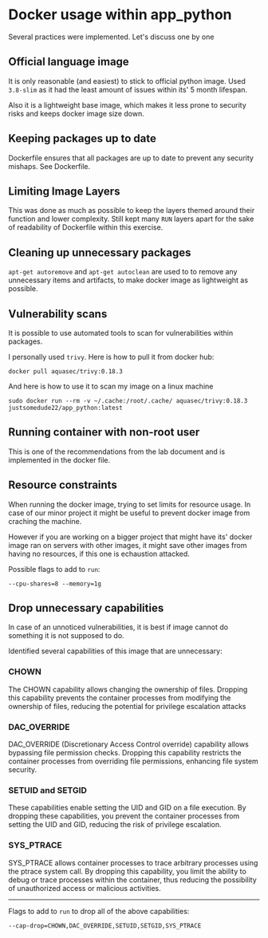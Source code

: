 # Docker usage within app_python

Several practices were implemented. Let's discuss one by one

## Official language image

It is only reasonable (and easiest) to stick to official python image. Used `3.8-slim` as it had the least amount of issues within its' 5 month lifespan.

Also it is a lightweight base image, which makes it less prone to security risks and keeps docker image size down.

## Keeping packages up to date

Dockerfile ensures that all packages are up to date to prevent any security mishaps. See Dockerfile.

## Limiting Image Layers

This was done as much as possible to keep the layers themed around their function and lower complexity. Still kept many `RUN` layers apart for the sake of readability of Dockerfile within this exercise.

## Cleaning up unnecessary packages
`apt-get autoremove` and `apt-get autoclean` are used to to remove any unnecessary items and artifacts, to make docker image as lightweight as possible.

## Vulnerability scans

It is possible to use automated tools to scan for vulnerabilities within packages.

I personally used `trivy`. Here is how to pull it from docker hub:

```
docker pull aquasec/trivy:0.18.3
```

And here is how to use it to scan my image on a linux machine

```
sudo docker run --rm -v ~/.cache:/root/.cache/ aquasec/trivy:0.18.3 justsomedude22/app_python:latest
```

## Running container with non-root user

This is one of the recommendations from the lab document and is implemented in the docker file.

## Resource constraints

When running the docker image, trying to set limits for resource usage. In case of our minor project it might be useful to prevent docker image from craching the machine.

However if you are working on a bigger project that might have its' docker image ran on servers with other images, it might save other images from having no resources, if this one is echaustion attacked.

Possible flags to add to `run`:
```
--cpu-shares=8 --memory=1g
```

## Drop unnecessary capabilities

In case of an unnoticed vulnerabilities, it is best if image cannot do something it is not supposed to do. 

Identified several capabilities of this image that are unnecessary:

### CHOWN

The CHOWN capability allows changing the ownership of files. Dropping this capability prevents the container processes from modifying the ownership of files, reducing the potential for privilege escalation attacks

### DAC_OVERRIDE

DAC_OVERRIDE (Discretionary Access Control override) capability allows bypassing file permission checks. Dropping this capability restricts the container processes from overriding file permissions, enhancing file system security.

### SETUID and SETGID

These capabilities enable setting the UID and GID on a file execution. By dropping these capabilities, you prevent the container processes from setting the UID and GID, reducing the risk of privilege escalation.

### SYS_PTRACE

SYS_PTRACE allows container processes to trace arbitrary processes using the ptrace system call. By dropping this capability, you limit the ability to debug or trace processes within the container, thus reducing the possibility of unauthorized access or malicious activities.

---

Flags to add to `run` to drop all of the above capabilities:

```
--cap-drop=CHOWN,DAC_OVERRIDE,SETUID,SETGID,SYS_PTRACE
```
